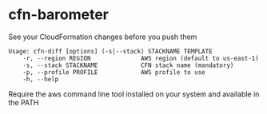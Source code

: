 cfn-barometer
=============

See your CloudFormation changes before you push them

    Usage: cfn-diff [options] (-s|--stack) STACKNAME TEMPLATE
        -r, --region REGION              AWS region (default to us-east-1)
        -s, --stack STACKNAME            CFN stack name (mandatory)
        -p, --profile PROFILE            AWS profile to use
        -h, --help

Require the aws command line tool installed on your system and available in the PATH
